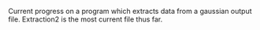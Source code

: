 Current progress on a program which extracts data from a gaussian output file. Extraction2 is the most current file thus far. 
